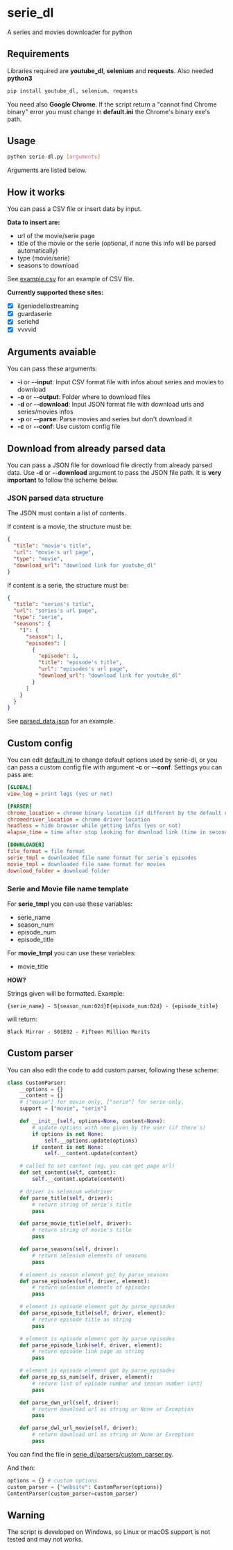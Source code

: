 # serie_dl

A series and movies downloader for python

## Requirements

Libraries required are **youtube_dl**, **selenium** and **requests**. Also needed **python3**

```bash
pip install youtube_dl, selenium, requests
```

You need also **Google Chrome**. If the script return a "cannot find Chrome binary" error you must change in **default.ini** the Chrome's binary exe's path.

## Usage

```bash
python serie-dl.py [arguments]
```

Arguments are listed below.

## How it works

You can pass a CSV file or insert data by input.

**Data to insert are:**

- url of the movie/serie page
- title of the movie or the serie (optional, if none this info will be parsed automatically)
- type (movie/serie)
- seasons to download

See [example.csv](example.csv) for an example of CSV file.

**Currently supported these sites:**

- [x] ilgeniodellostreaming
- [x] guardaserie
- [x] seriehd
- [x] vvvvid

## Arguments avaiable

You can pass these arguments:

- **-i** or **--input**: Input CSV format file with infos about series and movies to download
- **-o** or **--output**: Folder where to download files
- **-d** or **--download**: Input JSON format file with download urls and series/movies infos
- **-p** or **--parse**: Parse movies and series but don't download it
- **-c** or **--conf**: Use custom config file

## Download from already parsed data

You can pass a JSON file for download file directly from already parsed data. Use **-d** or **--download** argument to pass the JSON file path. It is **very important** to follow the scheme below.

### JSON parsed data structure

The JSON must contain a list of contents.

If content is a movie, the structure must be:

```json
{
  "title": "movie's title",
  "url": "movie's url page",
  "type": "movie",
  "download_url": "download link for youtube_dl"
}
```

If content is a serie, the structure must be:

```json
{
  "title": "series's title",
  "url": "series's url page",
  "type": "serie",
  "seasons": {
    "1": {
      "season": 1,
      "episodes": [
        {
          "episode": 1,
          "title": "episode's title",
          "url": "episodes's url page",
          "download_url": "download link for youtube_dl"
        }
      ]
    }
  }
}
```

See [parsed_data.json](parsed_data.json) for an example.

## Custom config

You can edit [default.ini](default.ini) to change default options used by serie-dl, or you can pass a custom config file with argument **-c** or **--conf**. Settings you can pass are:

```ini
[GLOBAL]
view_log = print logs (yes or not)

[PARSER]
chrome_location = chrome binary location (if different by the default one)
chromedriver_location = chrome driver location
headless = hide browser while getting infos (yes or not)
elapse_time = time after stop looking for download link (time in seconds)

[DOWNLOADER]
file_format = file format
serie_tmpl = downloaded file name format for serie`s episodes
movie_tmpl = downloaded file name format for movies
download_folder = download folder
```

### Serie and Movie file name template

For **serie_tmpl** you can use these variables:

- serie_name
- season_num
- episode_num
- episode_title

For **movie_tmpl** you can use these variables:

- movie_title

**HOW?**

Strings given will be formatted. Example:

`{serie_name} - S{season_num:02d}E{episode_num:02d} - {episode_title}`

will return:

`Black Mirror - S01E02 - Fifteen Million Merits`

## Custom parser

You can also edit the code to add custom parser, following these scheme:

```python
class CustomParser:
    __options = {}
    __content = {}
    # ["movie"] for movie only, ["serie"] for serie only,
    support = ["movie", "serie"]

    def __init__(self, options=None, content=None):
        # update options with one given by the user (if there's)
        if options is not None:
            self.__options.update(options)
        if content is not None:
            self.__content.update(content)

    # called to set content (eg. you can get page url)
    def set_content(self, content):
        self.__content.update(content)

    # driver is selenium webdriver
    def parse_title(self, driver):
        # return string of serie's title
        pass

    def parse_movie_title(self, driver):
        # return string of movie's title
        pass

    def parse_seasons(self, driver):
        # return selenium elements of seasons
        pass

    # element is season element got by parse_seasons
    def parse_episodes(self, driver, element):
        # return selenium elements of episodes
        pass

    # element is episode element got by parse_episodes
    def parse_episode_title(self, driver, element):
        # return episode title as string
        pass

    # element is episode element got by parse_episodes
    def parse_episode_link(self, driver, element):
        # return episode link page as string
        pass

    # element is episode element got by parse_episodes
    def parse_ep_ss_num(self, driver, element):
        # return list of episode number and season number (int)
        pass

    def parse_dwn_url(self, driver):
        # return download url as string or None or Exception
        pass

    def parse_dwl_url_movie(self, driver):
        # return download url as string or None or Exception
        pass
```

You can find the file in [serie_dl/parsers/custom_parser.py](serie_dl/parsers/custom_parser.py).

And then:

```python
options = {} # custom options
custom_parser = {"website": CustomParser(options)}
ContentParser(custom_parser=custom_parser)
```

## Warning

The script is developed on Windows, so Linux or macOS support is not tested and may not works.
